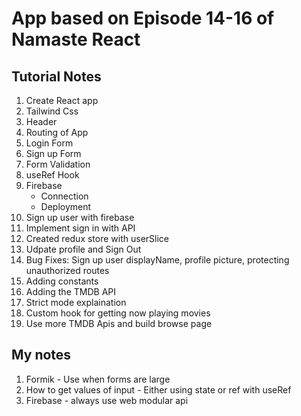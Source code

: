 # App based on Episode 14-16 of Namaste React

## Tutorial Notes
1. Create React app
2. Tailwind Css
3. Header
4. Routing of App
5. Login Form
6. Sign up Form 
7. Form Validation
8. useRef Hook
9. Firebase
    - Connection
    - Deployment
10. Sign up user with firebase
11. Implement sign in with API
12. Created redux store with userSlice
13. Udpate profile and Sign Out
14. Bug Fixes: Sign up user displayName, profile picture, protecting unauthorized routes
15. Adding constants
16. Adding the TMDB API
17. Strict mode explaination
18. Custom hook for getting now playing movies
19. Use more TMDB Apis and build browse page



## My notes
1. Formik - Use when forms are large
2. How to get values of input - Either using state or ref with useRef
3. Firebase - always use web modular api
